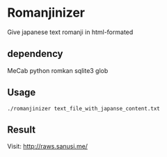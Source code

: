 # Romanjinizer
Give japanese text romanji in html-formated

## dependency
MeCab python
romkan
sqlite3
glob

## Usage
`./romanjinizer text_file_with_japanse_content.txt`

## Result
Visit: http://raws.sanusi.me/
